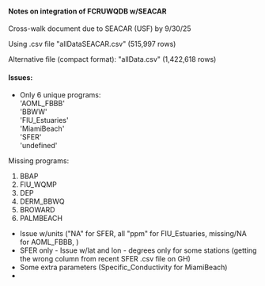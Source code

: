 #### Notes on integration of FCRUWQDB w/SEACAR

Cross-walk document due to SEACAR (USF) by 9/30/25

Using .csv file "allDataSEACAR.csv" (515,997 rows)

Alternative file (compact format): "allData.csv" (1,422,618 rows)

#### Issues:
 - Only 6 unique programs:    
'AOML_FBBB'  
'BBWW'  
'FIU_Estuaries'  
'MiamiBeach'  
'SFER'  
'undefined'  

Missing programs:
1. BBAP
2. FIU_WQMP
3. DEP
4. DERM_BBWQ
5. BROWARD
6. PALMBEACH

 - Issue w/units ("NA" for SFER, all "ppm" for FIU_Estuaries, missing/NA for AOML_FBBB, )
 - SFER only - Issue w/lat and lon - degrees only for some stations (getting the wrong column from recent SFER .csv file on GH)
 - Some extra parameters (Specific_Conductivity for MiamiBeach)
 - 
